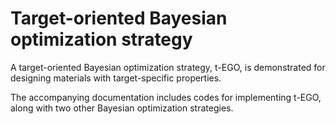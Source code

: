 # Target-oriented Bayesian optimization strategy 
A target-oriented Bayesian optimization strategy, t-EGO, is demonstrated for designing materials with target-specific properties.

The accompanying documentation includes codes for implementing t-EGO, along with two other Bayesian optimization strategies.


